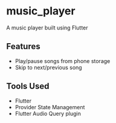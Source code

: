 # music_player

A music player built using Flutter

## Features
- Play/pause songs from phone storage
- Skip to next/previous song


## Tools Used
- Flutter
- Provider State Management
- Flutter Audio Query plugin
